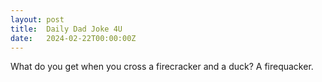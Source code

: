 ```yaml
---
layout: post
title:  Daily Dad Joke 4U
date:   2024-02-22T00:00:00Z
---
```

What do you get when you cross a firecracker and a duck? A firequacker.
